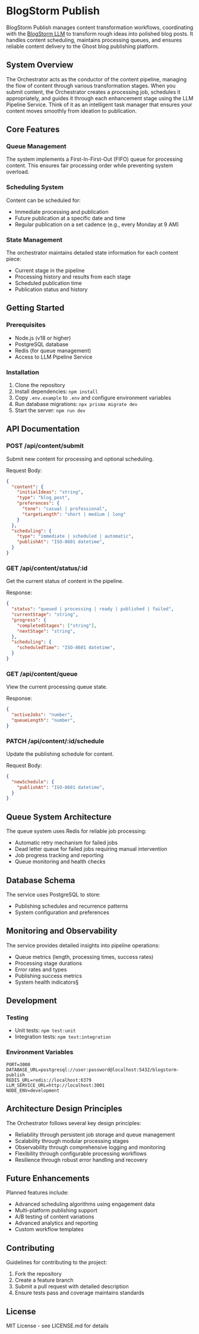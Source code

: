 # BlogStorm Publish

BlogStorm Publish manages content transformation workflows, coordinating with the [BlogStorm LLM](https://github.com/rickhallett/blogstorm-llm) to transform rough ideas into polished blog posts. It handles content scheduling, maintains processing queues, and ensures reliable content delivery to the Ghost blog publishing platform.

## System Overview

The Orchestrator acts as the conductor of the content pipeline, managing the flow of content through various transformation stages. When you submit content, the Orchestrator creates a processing job, schedules it appropriately, and guides it through each enhancement stage using the LLM Pipeline Service. Think of it as an intelligent task manager that ensures your content moves smoothly from ideation to publication.

## Core Features

### Queue Management
The system implements a First-In-First-Out (FIFO) queue for processing content. This ensures fair processing order while preventing system overload.

### Scheduling System
Content can be scheduled for:
- Immediate processing and publication
- Future publication at a specific date and time
- Regular publication on a set cadence (e.g., every Monday at 9 AM)

### State Management
The orchestrator maintains detailed state information for each content piece:
- Current stage in the pipeline
- Processing history and results from each stage
- Scheduled publication time
- Publication status and history

## Getting Started

### Prerequisites
- Node.js (v18 or higher)
- PostgreSQL database
- Redis (for queue management)
- Access to LLM Pipeline Service

### Installation
1. Clone the repository
2. Install dependencies: `npm install`
3. Copy `.env.example` to `.env` and configure environment variables
4. Run database migrations: `npx prisma migrate dev`
5. Start the server: `npm run dev`

## API Documentation

### POST /api/content/submit
Submit new content for processing and optional scheduling.

Request Body:
```json
{
  "content": {
    "initialIdeas": "string",
    "type": "blog_post",
    "preferences": {
      "tone": "casual | professional",
      "targetLength": "short | medium | long"
    }
  },
  "scheduling": {
    "type": "immediate | scheduled | automatic",
    "publishAt": "ISO-8601 datetime",
  }
}
```

### GET /api/content/status/:id
Get the current status of content in the pipeline.

Response:
```json
{
  "status": "queued | processing | ready | published | failed",
  "currentStage": "string",
  "progress": {
    "completedStages": ["string"],
    "nextStage": "string",
  },
  "scheduling": {
    "scheduledTime": "ISO-8601 datetime",
  }
}
```

### GET /api/content/queue
View the current processing queue state.

Response:
```json
{
  "activeJobs": "number",
  "queueLength": "number",
}
```

### PATCH /api/content/:id/schedule
Update the publishing schedule for content.

Request Body:
```json
{
  "newSchedule": {
    "publishAt": "ISO-8601 datetime",
  }
}
```

## Queue System Architecture

The queue system uses Redis for reliable job processing:
- Automatic retry mechanism for failed jobs
- Dead letter queue for failed jobs requiring manual intervention
- Job progress tracking and reporting
- Queue monitoring and health checks

## Database Schema

The service uses PostgreSQL to store:
- Publishing schedules and recurrence patterns
- System configuration and preferences

## Monitoring and Observability

The service provides detailed insights into pipeline operations:
- Queue metrics (length, processing times, success rates)
- Processing stage durations
- Error rates and types
- Publishing success metrics
- System health indicators§

## Development

### Testing
- Unit tests: `npm test:unit`
- Integration tests: `npm test:integration`

### Environment Variables
```
PORT=3000
DATABASE_URL=postgresql://user:password@localhost:5432/blogstorm-publish
REDIS_URL=redis://localhost:6379
LLM_SERVICE_URL=http://localhost:3001
NODE_ENV=development
```

## Architecture Design Principles

The Orchestrator follows several key design principles:
- Reliability through persistent job storage and queue management
- Scalability through modular processing stages
- Observability through comprehensive logging and monitoring
- Flexibility through configurable processing workflows
- Resilience through robust error handling and recovery

## Future Enhancements

Planned features include:
- Advanced scheduling algorithms using engagement data
- Multi-platform publishing support
- A/B testing of content variations
- Advanced analytics and reporting
- Custom workflow templates

## Contributing

Guidelines for contributing to the project:
1. Fork the repository
2. Create a feature branch
3. Submit a pull request with detailed description
4. Ensure tests pass and coverage maintains standards

## License

MIT License - see LICENSE.md for details